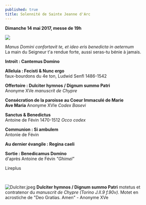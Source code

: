 ```yaml
---
published: true
title: Solennité de Sainte Jeanne d'Arc
---
```

**Dimanche 14 mai 2017, messe de 19h**  

![]({{site.baseurl}}/images/Jeanne%20ND%20Bermont.jpg)

*Manus Domini confortavit te, et ideo eris benedicta in aeternum*  
La main du Seigneur t'a rendue forte, aussi seras-tu bénie à jamais.

**Introït : Cantemus Domino**  

**Alleluia : Fecisti & Nunc ergo**  
faux-bourdons du 4e ton, Ludwid Senfl 1486-1542

**Offertoire : Dulciter hymnos / Dignum summo Patri**  
Anonyme XVe *manuscrit de Chypre*

**Consécration de la paroisse au Coeur Immaculé de Marie**  
**Ave Maria**  Anonyme XVIe *Codex Basevi*

**Sanctus & Benedictus**  
Antoine de Févin 1470-1512 *Occo codex*

**Communion : Si ambulem**  
Antonie de Févin

**Au dernier évangile : Regina caeli**

**Sortie : Benedicamus Domino**  
d'après Antoine de Févin *"Ghimel"*

Lireplus

&nbsp;

![Dulciter.jpeg]({{site.baseurl}}/images/Dulciter.jpeg)
**Dulciter hymnos / Dignum summo Patri** motetus et contratenor du *manuscrit de Chypre (Torino J.II.9 f.90v).* Motet en acrostiche de "Deo Gratias. Amen" - Anonyme XVe

